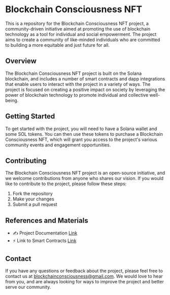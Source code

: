 
# Blockchain Consciousness NFT

This is a repository for the Blockchain Consciousness NFT project, a community-driven initiative aimed at promoting the use of blockchain technology as a tool for individual and social empowerment. The project aims to create a community of like-minded individuals who are committed to building a more equitable and just future for all.

## Overview

The Blockchain Consciousness NFT project is built on the Solana blockchain, and includes a number of smart contracts and dapp integrations that enable users to interact with the project in a variety of ways. The project is focused on creating a positive impact on society by leveraging the power of blockchain technology to promote individual and collective well-being.

## Getting Started

To get started with the project, you will need to have a Solana wallet and some SOL tokens. You can then use these tokens to purchase a Blockchain Consciousness NFT, which will grant you access to the project's various community events and engagement opportunities.

## Contributing

The Blockchain Consciousness NFT project is an open-source initiative, and we welcome contributions from anyone who shares our vision. If you would like to contribute to the project, please follow these steps:

1. Fork the repository
2. Make your changes
3. Submit a pull request

## References and Materials
- ✍ Project Documentation [Link](https://docs.google.com/document/d/1jkAVRJDJIlb3wUShINhs0awGd6QKvK2UDGJCwJpK2y8/edit?usp=drivesdk)
- ⚡ Link to Smart Contracts [Link](https://github.com/joeephwild/blockchain-backend)

## Contact

If you have any questions or feedback about the project, please feel free to contact us at blockchainconsciousness@gmail.com. We would love to hear from you, and are always looking for ways to improve the project and better serve our community.
